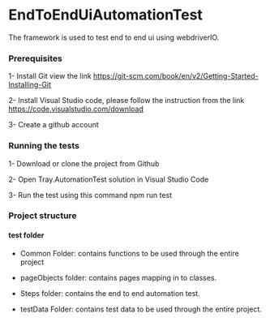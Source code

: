 # EndToEndUiAutomationTest

The framework is used to test end to end ui  using webdriverIO.
 
### Prerequisites

1- Install Git  view the link https://git-scm.com/book/en/v2/Getting-Started-Installing-Git

2- Install Visual Studio code, please follow the instruction from the link https://code.visualstudio.com/download

3- Create a github account


### Running the tests


1- Download or clone the project from Github

2- Open Tray.AutomationTest solution in Visual Studio Code

3- Run the test using this command  npm run test


### Project structure

#### test folder

* Common Folder: contains functions to be used through the entire project

* pageObjects folder: contains pages mapping in to classes.

* Steps folder: contains the end to end automation test.

* testData Folder: contains test data to be used through the entire project.

